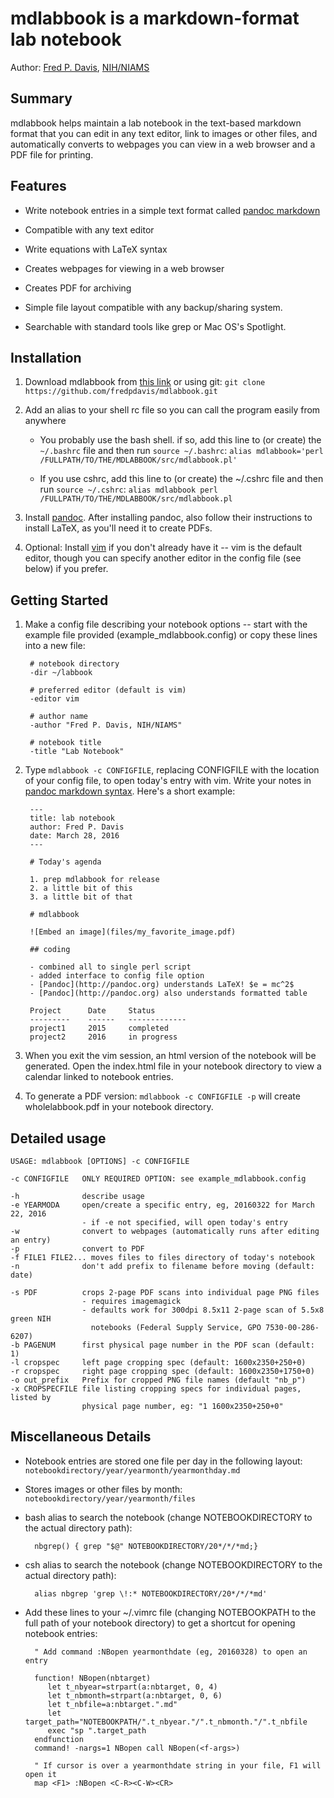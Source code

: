 # mdlabbook is a markdown-format lab notebook

Author: [Fred P. Davis](http://fredpdavis.com),
[NIH/NIAMS](http://www.niams.nih.gov/)

## Summary

mdlabbook helps maintain a lab notebook in the text-based markdown format
that you can edit in any text editor, link to images or other files, and 
automatically converts to webpages you can view in a web browser and
a PDF file for printing.


## Features

- Write notebook entries in a simple text format called
[pandoc ](http://pandoc.org/README.html#pandocs-markdown)
[markdown](https://daringfireball.net/projects/markdown/)
- Compatible with any text editor
- Write equations with LaTeX syntax

- Creates webpages for viewing in a web browser
- Creates PDF for archiving
- Simple file layout compatible with any backup/sharing system.
- Searchable with standard tools like grep or Mac OS's Spotlight.


## Installation

1. Download mdlabbook from
[this link](https://github.com/fredpdavis/mdlabbook/archive/master.zip) or
using git: `git clone https://github.com/fredpdavis/mdlabbook.git`

2. Add an alias to your shell rc file so you can call the program easily
   from anywhere

    - You probably use the bash shell. if so, add this line to (or create)
      the `~/.bashrc` file and then run `source ~/.bashrc`:
        `alias mdlabbook='perl /FULLPATH/TO/THE/MDLABBOOK/src/mdlabbook.pl'`

    - If you use cshrc, add this line to (or create) the ~/.cshrc file and
      then run `source ~/.cshrc`:
        `alias mdlabbook perl /FULLPATH/TO/THE/MDLABBOOK/src/mdlabbook.pl`

2. Install [pandoc](http://pandoc.org). After installing pandoc, also follow
   their instructions to install LaTeX, as you'll need it to create PDFs.

3. Optional: Install [vim](http://vim.org) if you don't already have it -- vim
   is the default editor, though you can specify another editor in the config
   file (see below) if you prefer.

## Getting Started

1. Make a config file describing your notebook options -- start with the example
   file provided (example_mdlabbook.config) or copy these lines into a new file:

        # notebook directory
        -dir ~/labbook
        
        # preferred editor (default is vim)
        -editor vim
        
        # author name
        -author "Fred P. Davis, NIH/NIAMS"
        
        # notebook title
        -title "Lab Notebook"

2. Type `mdlabbook -c CONFIGFILE`, replacing CONFIGFILE with the location of
your config file, to open today's entry with vim. Write your notes in
[pandoc markdown syntax](http://pandoc.org/README.html#pandocs-markdown).
Here's a short example:

        ---
        title: lab notebook
        author: Fred P. Davis
        date: March 28, 2016
        ---
        
        # Today's agenda
        
        1. prep mdlabbook for release
        2. a little bit of this
        3. a little bit of that
        
        # mdlabbook

        ![Embed an image](files/my_favorite_image.pdf)
        
        ## coding
        
        - combined all to single perl script
        - added interface to config file option
        - [Pandoc](http://pandoc.org) understands LaTeX! $e = mc^2$
        - [Pandoc](http://pandoc.org) also understands formatted table
        
        Project      Date     Status
        ---------    ------   -------------
        project1     2015     completed
        project2     2016     in progress

3. When you exit the vim session, an html version of the notebook will be
generated. Open the index.html file in your notebook directory to view a
calendar linked to notebook entries.

4. To generate a PDF version: `mdlabbook -c CONFIGFILE -p` will create
wholelabbook.pdf in your notebook directory.


## Detailed usage

    USAGE: mdlabbook [OPTIONS] -c CONFIGFILE
    
    -c CONFIGFILE   ONLY REQUIRED OPTION: see example_mdlabbook.config
    
    -h              describe usage
    -e YEARMODA     open/create a specific entry, eg, 20160322 for March 22, 2016
                    - if -e not specified, will open today's entry
    -w              convert to webpages (automatically runs after editing an entry)
    -p              convert to PDF
    -f FILE1 FILE2... moves files to files directory of today's notebook
    -n              don't add prefix to filename before moving (default: date)
    
    -s PDF          crops 2-page PDF scans into individual page PNG files
                    - requires imagemagick
                    - defaults work for 300dpi 8.5x11 2-page scan of 5.5x8 green NIH
                      notebooks (Federal Supply Service, GPO 7530-00-286-6207)
    -b PAGENUM      first physical page number in the PDF scan (default: 1)
    -l cropspec     left page cropping spec (default: 1600x2350+250+0)
    -r cropspec     right page cropping spec (default: 1600x2350+1750+0)
    -o out_prefix   Prefix for cropped PNG file names (default "nb_p")
    -x CROPSPECFILE file listing cropping specs for individual pages, listed by
                    physical page number, eg: "1 1600x2350+250+0"

## Miscellaneous Details

- Notebook entries are stored one file per day in the following layout:
`notebookdirectory/year/yearmonth/yearmonthday.md`

- Stores images or other files by month:
`notebookdirectory/year/yearmonth/files`

- bash alias to search the notebook (change NOTEBOOKDIRECTORY to the actual directory path):

        nbgrep() { grep "$@" NOTEBOOKDIRECTORY/20*/*/*md;}

- csh alias to search the notebook (change NOTEBOOKDIRECTORY to the actual directory path):

        alias nbgrep 'grep \!:* NOTEBOOKDIRECTORY/20*/*/*md'

- Add these lines to your ~/.vimrc file (changing NOTEBOOKPATH to the full path
of your notebook directory) to get a shortcut for opening notebook entries:

        " Add command :NBopen yearmonthdate (eg, 20160328) to open an entry
        
        function! NBopen(nbtarget)
           let t_nbyear=strpart(a:nbtarget, 0, 4)
           let t_nbmonth=strpart(a:nbtarget, 0, 6)
           let t_nbfile=a:nbtarget.".md"
           let target_path="NOTEBOOKPATH/".t_nbyear."/".t_nbmonth."/".t_nbfile
           exec "sp ".target_path
        endfunction
        command! -nargs=1 NBopen call NBopen(<f-args>)

        " If cursor is over a yearmonthdate string in your file, F1 will open it
        map <F1> :NBopen <C-R><C-W><CR>

